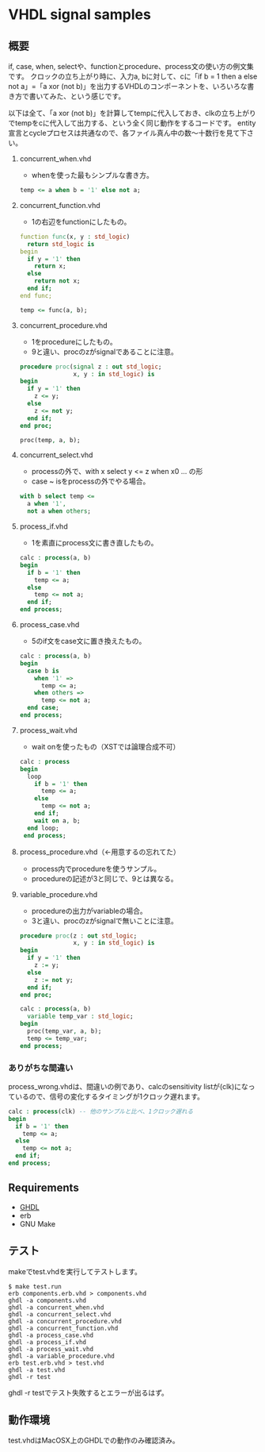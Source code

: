 VHDL signal samples
====

## 概要
if, case, when, selectや、functionとprocedure、process文の使い方の例文集です。
クロックの立ち上がり時に、入力a, bに対して、cに「if b = 1 then a else not a」=「a xor (not b)」を出力するVHDLのコンポーネントを、いろいろな書き方で書いてみた、という感じです。

以下は全て、「a xor (not b)」を計算してtempに代入しておき、clkの立ち上がりでtempをcに代入して出力する、という全く同じ動作をするコードです。
entity宣言とcycleプロセスは共通なので、各ファイル真ん中の数〜十数行を見て下さい。

1. concurrent_when.vhd
	* whenを使った最もシンプルな書き方。
	```vhdl
	temp <= a when b = '1' else not a;
	```

2. concurrent_function.vhd
	* 1の右辺をfunctionにしたもの。
	```vhdl
	function func(x, y : std_logic)
	  return std_logic is
	begin
	  if y = '1' then
	    return x;
	  else
	    return not x;
	  end if;
	end func;
	```
	```vhdl
	temp <= func(a, b);
	```

3. concurrent_procedure.vhd
	* 1をprocedureにしたもの。
	* 9と違い、procのzがsignalであることに注意。
	```vhdl
	procedure proc(signal z : out std_logic;
	               x, y : in std_logic) is
	begin
	  if y = '1' then
	    z <= y;
	  else
	    z <= not y;
	  end if;
	end proc;
	```
	
	```vhdl
	proc(temp, a, b);
	```

4. concurrent_select.vhd
	* processの外で、with x select y <= z when x0 ... の形
	* case ~ isをprocessの外でやる場合。
	```vhdl
	with b select temp <=
	  a when '1',
	  not a when others;
	```

5. process_if.vhd
	* 1を素直にprocess文に書き直したもの。
	```vhdl
	calc : process(a, b)
	begin
	  if b = '1' then
	    temp <= a;
	  else
	    temp <= not a;
	  end if;
	end process;
	```

6. process_case.vhd
	* 5のif文をcase文に置き換えたもの。
	```vhdl
	calc : process(a, b)
	begin
	  case b is
	    when '1' =>
	      temp <= a;
	    when others =>
	      temp <= not a;
	  end case;
	end process;
	```

7. process_wait.vhd
	* wait onを使ったもの（XSTでは論理合成不可）
	```vhdl
	calc : process
	begin
	  loop
	    if b = '1' then
	      temp <= a;
	    else
	      temp <= not a;
	    end if;
	    wait on a, b;
	  end loop;
	 end process;
	```

8. process_procedure.vhd（←用意するの忘れてた）
	* process内でprocedureを使うサンプル。
	* procedureの記述が3と同じで、9とは異なる。

9. variable_procedure.vhd
	* procedureの出力がvariableの場合。
	* 3と違い、procのzがsignalで無いことに注意。
	```vhdl
	procedure proc(z : out std_logic;
	               x, y : in std_logic) is
	begin
	  if y = '1' then
	    z := y;
	  else
	    z := not y;
	  end if;
	end proc;
	```
	
	```vhdl
	calc : process(a, b)
	  variable temp_var : std_logic;
	begin
	  proc(temp_var, a, b);
	  temp <= temp_var;
	end process;
	```

### ありがちな間違い
process_wrong.vhdは、間違いの例であり、calcのsensitivity listが(clk)になっているので、信号の変化するタイミングが1クロック遅れます。
```vhdl
calc : process(clk) -- 他のサンプルと比べ、1クロック遅れる
begin
  if b = '1' then
    temp <= a;
  else
    temp <= not a;
  end if;
end process;
 ```

## Requirements
* [GHDL](http://ghdl.free.fr/)
* erb
* GNU Make

## テスト
makeでtest.vhdを実行してテストします。

```
$ make test.run
erb components.erb.vhd > components.vhd
ghdl -a components.vhd
ghdl -a concurrent_when.vhd
ghdl -a concurrent_select.vhd
ghdl -a concurrent_procedure.vhd
ghdl -a concurrent_function.vhd
ghdl -a process_case.vhd
ghdl -a process_if.vhd
ghdl -a process_wait.vhd
ghdl -a variable_procedure.vhd
erb test.erb.vhd > test.vhd
ghdl -a test.vhd
ghdl -r test
```
ghdl -r testでテスト失敗するとエラーが出るはず。

## 動作環境
test.vhdはMacOSX上のGHDLでの動作のみ確認済み。
